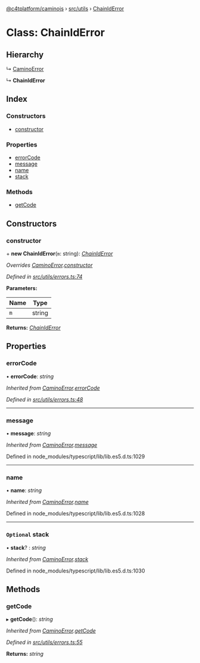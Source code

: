 [@c4tplatform/caminojs](../api.md) › [src/utils](../modules/src_utils.md) › [ChainIdError](src_utils.chainiderror.md)

# Class: ChainIdError

## Hierarchy

  ↳ [CaminoError](src_utils.caminoerror.md)

  ↳ **ChainIdError**

## Index

### Constructors

* [constructor](src_utils.chainiderror.md#constructor)

### Properties

* [errorCode](src_utils.chainiderror.md#errorcode)
* [message](src_utils.chainiderror.md#message)
* [name](src_utils.chainiderror.md#name)
* [stack](src_utils.chainiderror.md#optional-stack)

### Methods

* [getCode](src_utils.chainiderror.md#getcode)

## Constructors

###  constructor

\+ **new ChainIdError**(`m`: string): *[ChainIdError](src_utils.chainiderror.md)*

*Overrides [CaminoError](src_utils.caminoerror.md).[constructor](src_utils.caminoerror.md#constructor)*

*Defined in [src/utils/errors.ts:74](https://github.com/chain4travel/caminojs/blob/8077d740/src/utils/errors.ts#L74)*

**Parameters:**

Name | Type |
------ | ------ |
`m` | string |

**Returns:** *[ChainIdError](src_utils.chainiderror.md)*

## Properties

###  errorCode

• **errorCode**: *string*

*Inherited from [CaminoError](src_utils.caminoerror.md).[errorCode](src_utils.caminoerror.md#errorcode)*

*Defined in [src/utils/errors.ts:48](https://github.com/chain4travel/caminojs/blob/8077d740/src/utils/errors.ts#L48)*

___

###  message

• **message**: *string*

*Inherited from [CaminoError](src_utils.caminoerror.md).[message](src_utils.caminoerror.md#message)*

Defined in node_modules/typescript/lib/lib.es5.d.ts:1029

___

###  name

• **name**: *string*

*Inherited from [CaminoError](src_utils.caminoerror.md).[name](src_utils.caminoerror.md#name)*

Defined in node_modules/typescript/lib/lib.es5.d.ts:1028

___

### `Optional` stack

• **stack**? : *string*

*Inherited from [CaminoError](src_utils.caminoerror.md).[stack](src_utils.caminoerror.md#optional-stack)*

Defined in node_modules/typescript/lib/lib.es5.d.ts:1030

## Methods

###  getCode

▸ **getCode**(): *string*

*Inherited from [CaminoError](src_utils.caminoerror.md).[getCode](src_utils.caminoerror.md#getcode)*

*Defined in [src/utils/errors.ts:55](https://github.com/chain4travel/caminojs/blob/8077d740/src/utils/errors.ts#L55)*

**Returns:** *string*
